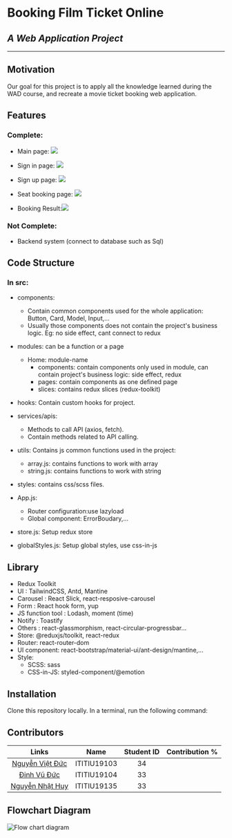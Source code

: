# Booking Film Ticket Online

## _A Web Application Project_
<hr>

## Motivation
Our goal for this project is to apply all the knowledge learned during the WAD course, and recreate a movie ticket booking web application.

## Features
<h3>Complete:</h3>

 - Main page: <img src="https://i.imgur.com/pClNdKn.png">

 - Sign in page: <img src="https://i.imgur.com/3HUc3Ul.png">

 - Sign up page: <img src="https://i.imgur.com/mrWWXs9.png">

 - Seat booking page: <img src="https://i.imgur.com/N5jwyW3.png">

 - Booking Result:<img src="https://i.imgur.com/ELMDN2p.png">

<h3>Not Complete:</h3>

 - Backend system (connect to database such as Sql)
 
## Code Structure
<h3>In src:</h3>

- components:
  - Contain common components used for the whole application: Button, Card, Model, Input,...
  - Usually those components does not contain the project's business logic. Eg: no side effect, cant connect to redux

- modules: can be a function or a page
  - Home: module-name
    - components: contain components only used in module, can contain project's business logic: side effect, redux
    - pages: contain components as one defined page
    - slices: contains redux slices (redux-toolkit)

- hooks: Contain custom hooks for project.

- services/apis:
  - Methods to call API (axios, fetch).
  - Contain methods related to API calling.

- utils: Contains js common functions used in the project:
  - array.js: contains functions to work with array
  - string.js: contains functions to work with string

- styles: contains css/scss files.

- App.js:
  - Router configuration:use lazyload
  - Global component: ErrorBoudary,...
- store.js: Setup redux store
- globalStyles.js: Setup global styles, use css-in-js

## Library
- Redux Toolkit
- UI :  TailwindCSS, Antd, Mantine
- Carousel : React Slick, react-resposive-carousel
- Form : React hook form, yup
- JS function tool : Lodash, moment (time)
- Notify : Toastify
- Others : react-glassmorphism, react-circular-progressbar...
- Store: @reduxjs/toolkit, react-redux
- Router: react-router-dom
- UI component: react-bootstrap/material-ui/ant-design/mantine,...
- Style:
  - SCSS: sass
  - CSS-in-JS: styled-component/@emotion

## Installation
Clone this repository locally. In a terminal, run the following command:

## Contributors

|                Links                          |       Name         |  Student ID | Contribution % |
|:---------------------------------------------:|:------------------:|:-----------:|:--------------:|
|<a href="https://github.com/vietducITITIU19103">Nguyễn Việt Đức</a> | ITITIU19103 |       34       |
|<a href="https://github.com/dinhvuduc">         Đinh Vũ Đức    </a> | ITITIU19104 |       33       |
|<a href="https://github.com/nhathuy19135/">     Nguyễn Nhật Huy</a> | ITITIU19135 |       33       |

## Flowchart Diagram
<img src="https://i.imgur.com/FDlobw0.png" alt="Flow chart diagram">


